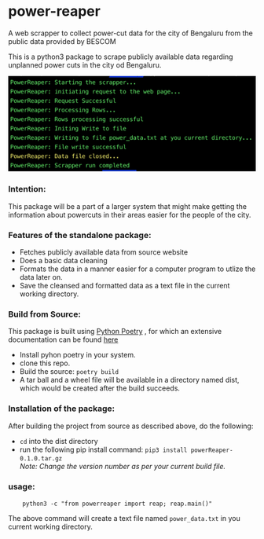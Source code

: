 # power-reaper

A web scrapper to collect power-cut data for the city of Bengaluru from the public data provided by BESCOM

This is a python3 package to scrape publicly available data regarding unplanned power cuts in the city od Bengaluru.

<p align="center">
    <img src="./img/screenshot.png" alt="screenshot"/>
</p>

### Intention:

This package will be a part of a larger system that might make getting the information about powercuts in their areas easier
for the people of the city.

### Features of the standalone package:

- Fetches publicly available data from source website
- Does a basic data cleaning
- Formats the data in a manner easier for a computer program to utlize the data later on.
- Save the cleansed and formatted data as a text file in the current working directory.

### Build from Source:

This package is built using [Python Poetry](https://python-poetry.org/) , for which an extensive documentation can be
found [here](https://python-poetry.org/docs/)

- Install pyhon poetry in your system.
- clone this repo.
- Build the source:
  `poetry build`
- A tar ball and a wheel file will be available in a directory named dist, which would be created after the build succeeds.

### Installation of the package:

After building the project from source as described above, do the following:

- `cd` into the dist directory
- run the following pip install command:
  `pip3 install powerReaper-0.1.0.tar.gz`
  <br/>
  <em>Note: Change the version number as per your current build file.</em>

### usage:

```
    python3 -c "from powerreaper import reap; reap.main()"
```

The above command will create a text file named `power_data.txt` in you current working directory.
